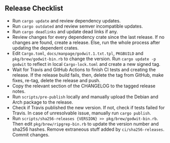 ## Release Checklist

-   Run `cargo update` and review dependency updates.
-   Run `cargo outdated` and review semver incompatible updates.
-   Run `cargo deadlinks` and update dead links if any.
-   Review changes for every dependency crate since the last release.
    If no changes are found, create a release. Else, run the whole process after updating the dependent crates.
-   Edit `Cargo.toml`, `docs/manpage/godwit.1.txt.tpl`, `PKGBUILD` and `pkg/brew/godwit-bin.rb` to change the version. Run `cargo update -p godwit` to reflect in local `Cargo-lock.toml` and create a new signed tag.
-   Wait for Travis and GitHub Actions to finish CI tests and  creating the release. If the release build fails, then, delete the tag from GitHub, make fixes, re-tag, delete the release and push.
-   Copy the relevant section of the CHANGELOG to the tagged release notes.
-   Run `scripts/pre-publish` locally and manually upload the Debian and Arch package to the release.
-   Check if Travis published the new version. If not, check if tests failed for Travis. In case of unresolvable issue, manually run `cargo publish`.
-   Run `scripts/sha256-releases {VERSION} >> pkg/brew/godwit-bin.rb`. Then edit
    `pkg/brew/ripgrep-bin.rb` to update the version number and sha256 hashes.
    Remove extraneous stuff added by `ci/sha256-releases`. Commit changes.
